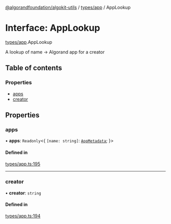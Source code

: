 [@algorandfoundation/algokit-utils](../README.md) / [types/app](../modules/types_app.md) / AppLookup

# Interface: AppLookup

[types/app](../modules/types_app.md).AppLookup

A lookup of name -> Algorand app for a creator

## Table of contents

### Properties

- [apps](types_app.AppLookup.md#apps)
- [creator](types_app.AppLookup.md#creator)

## Properties

### apps

• **apps**: `Readonly`<{ `[name: string]`: [`AppMetadata`](types_app.AppMetadata.md);  }\>

#### Defined in

[types/app.ts:195](https://github.com/algorandfoundation/algokit-utils-ts/blob/main/src/types/app.ts#L195)

___

### creator

• **creator**: `string`

#### Defined in

[types/app.ts:194](https://github.com/algorandfoundation/algokit-utils-ts/blob/main/src/types/app.ts#L194)
